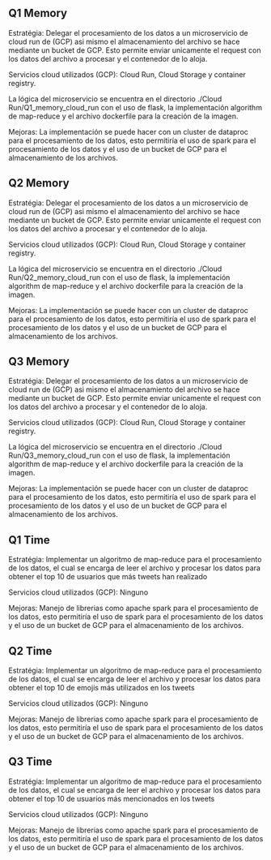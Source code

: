 
## Q1 Memory

Estratégia: Delegar el procesamiento de los datos a un microservicio de cloud run de (GCP) asi mismo el almacenamiento del archivo se hace mediante un bucket de GCP. Esto permite enviar unicamente el 
request con los datos del archivo a procesar y el contenedor de lo aloja.

Servicios cloud utilizados (GCP): Cloud Run, Cloud Storage y container registry. 

La lógica del microservicio se encuentra en el directorio ./Cloud Run/Q1_memory_cloud_run con el uso de flask, la implementación algorithm de map-reduce y el archivo dockerfile para la creación de la imagen.

Mejoras:
La implementación se puede hacer con un cluster de dataproc para el procesamiento de los datos, esto permitiría el uso de spark para el procesamiento de los datos y 
el uso de un bucket de GCP para el almacenamiento de los archivos.



## Q2 Memory

Estratégia: Delegar el procesamiento de los datos a un microservicio de cloud run de (GCP) asi mismo el almacenamiento del archivo se hace mediante un bucket de GCP. Esto permite enviar unicamente el
request con los datos del archivo a procesar y el contenedor de lo aloja.

Servicios cloud utilizados (GCP): Cloud Run, Cloud Storage y container registry.

La lógica del microservicio se encuentra en el directorio ./Cloud Run/Q2_memory_cloud_run con el uso de flask, la implementación algorithm de map-reduce y el archivo dockerfile para la creación de la imagen.

Mejoras:
La implementación se puede hacer con un cluster de dataproc para el procesamiento de los datos, esto permitiría el uso de spark para el procesamiento de los datos y
el uso de un bucket de GCP para el almacenamiento de los archivos.



## Q3 Memory

Estratégia: Delegar el procesamiento de los datos a un microservicio de cloud run de (GCP) asi mismo el almacenamiento del archivo se hace mediante un bucket de GCP. Esto permite enviar unicamente el
request con los datos del archivo a procesar y el contenedor de lo aloja.

Servicios cloud utilizados (GCP): Cloud Run, Cloud Storage y container registry.

La lógica del microservicio se encuentra en el directorio ./Cloud Run/Q3_memory_cloud_run con el uso de flask, la implementación algorithm de map-reduce y el archivo dockerfile para la creación de la imagen.

Mejoras:
La implementación se puede hacer con un cluster de dataproc para el procesamiento de los datos, esto permitiría el uso de spark para el procesamiento de los datos y
el uso de un bucket de GCP para el almacenamiento de los archivos.



## Q1 Time

Estratégia: Implementar un algoritmo de map-reduce para el procesamiento de los datos, el cual se encarga de leer el archivo y procesar los datos para obtener el top 10 de usuarios que más tweets han realizado

Servicios cloud utilizados (GCP): Ninguno

Mejoras:
Manejo de librerias como apache spark para el procesamiento de los datos, esto permitiría el uso de spark para el procesamiento de los datos y el uso de un bucket de GCP para el almacenamiento de los archivos.


## Q2 Time

Estratégia: Implementar un algoritmo de map-reduce para el procesamiento de los datos, el cual se encarga de leer el archivo y procesar los datos para obtener el top 10 de emojis más utilizados en los tweets

Servicios cloud utilizados (GCP): Ninguno

Mejoras:
Manejo de librerias como apache spark para el procesamiento de los datos, esto permitiría el uso de spark para el procesamiento de los datos y el uso de un bucket de GCP para el almacenamiento de los archivos.


## Q3 Time

Estratégia: Implementar un algoritmo de map-reduce para el procesamiento de los datos, el cual se encarga de leer el archivo y procesar los datos para obtener el top 10 de usuarios más mencionados en los tweets

Servicios cloud utilizados (GCP): Ninguno

Mejoras:
Manejo de librerias como apache spark para el procesamiento de los datos, esto permitiría el uso de spark para el procesamiento de los datos y el uso de un bucket de GCP para el almacenamiento de los archivos.







